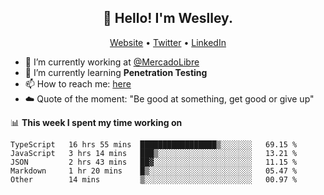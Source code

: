 <h2 align="center">👋 Hello! I'm Weslley.</h2>
<p align="center">
  <a href="http://weslleyneri.com.br">Website</a> •
  <a href="https://twitter.com/Weslley_Neri">Twitter</a> •
  <a href="https://www.linkedin.com/in/weslley-neri-3658908b">LinkedIn</a>
</p>


- 🔭 I’m currently working at [@MercadoLibre](https://github.com/mercadolibre)
- 🌱 I’m currently learning **Penetration Testing**
- 📫 How to reach me: [here](mailto:weslley39@gmail.com)
- ☁️ Quote of the moment: "Be good at something, get good or give up"

📊 **This week I spent my time working on**
<!--START_SECTION:waka-->
```text
TypeScript   16 hrs 55 mins  █████████████████▒░░░░░░░   69.15 % 
JavaScript   3 hrs 14 mins   ███▒░░░░░░░░░░░░░░░░░░░░░   13.21 % 
JSON         2 hrs 43 mins   ██▓░░░░░░░░░░░░░░░░░░░░░░   11.15 % 
Markdown     1 hr 20 mins    █▒░░░░░░░░░░░░░░░░░░░░░░░   05.47 % 
Other        14 mins         ▒░░░░░░░░░░░░░░░░░░░░░░░░   00.97 % 
```
<!--END_SECTION:waka-->

<!-- Inspired by https://github.com/gruselhaus/gruselhaus -->